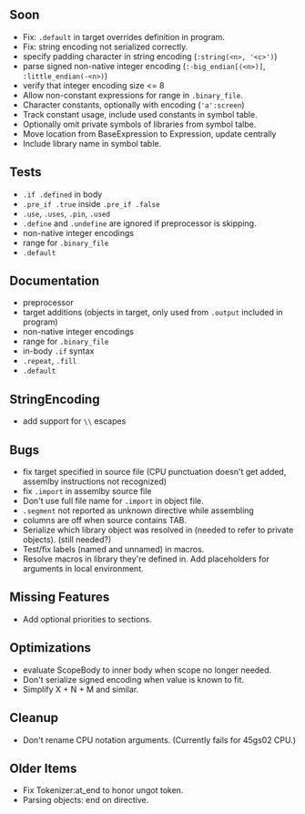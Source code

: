 ## Soon

- Fix: `.default` in target overrides definition in program.
- Fix: string encoding not serialized correctly.
- specify padding character in string encoding (`:string(<n>, '<c>')`)
- parse signed non-native integer encoding (`:-big_endian[(<n>)]`, `:little_endian(-<n>)`)
- verify that integer encoding size <= 8
- Allow non-constant expressions for range in `.binary_file`.
- Character constants, optionally with encoding (`'a':screen`)
- Track constant usage, include used constants in symbol table.
- Optionally omit private symbols of libraries from symbol talbe. 
- Move location from BaseExpression to Expression, update centrally
- Include library name in symbol table.


## Tests

- `.if .defined` in body
- `.pre_if .true` inside `.pre_if .false` 
- `.use`, `.uses`, `.pin`, `.used`
- `.define` and `.undefine` are ignored if preprocessor is skipping.
- non-native integer encodings
- range for `.binary_file`
- `.default`


## Documentation

- preprocessor
- target additions (objects in target, only used from `.output` included in program)
- non-native integer encodings
- range for `.binary_file`
- in-body `.if` syntax
- `.repeat`, `.fill`
- `.default`


## StringEncoding

- add support for `\\` escapes


## Bugs

- fix target specified in source file (CPU punctuation doesn't get added, assemlby instructions not recognized)
- fix `.import` in assemlby source file
- Don't use full file name for `.import` in object file. 
- `.segment` not reported as unknown directive while assembling
- columns are off when source contains TAB.
- Serialize which library object was resolved in (needed to refer to private objects). (still needed?)
- Test/fix labels (named and unnamed) in macros.
- Resolve macros in library they're defined in. Add placeholders for arguments in local environment.


## Missing Features

- Add optional priorities to sections.


## Optimizations

- evaluate ScopeBody to inner body when scope no longer needed.
- Don't serialize signed encoding when value is known to fit.
- Simplify X + N + M and similar.


## Cleanup

- Don't rename CPU notation arguments. (Currently fails for 45gs02 CPU.)


## Older Items

- Fix Tokenizer:at_end to honor ungot token.
- Parsing objects: end on directive.
